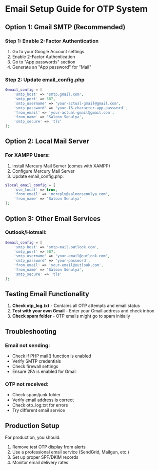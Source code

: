 # Email Setup Guide for OTP System

## Option 1: Gmail SMTP (Recommended)

### Step 1: Enable 2-Factor Authentication
1. Go to your Google Account settings
2. Enable 2-Factor Authentication
3. Go to "App passwords" section
4. Generate an "App password" for "Mail"

### Step 2: Update email_config.php
```php
$email_config = [
    'smtp_host' => 'smtp.gmail.com',
    'smtp_port' => 587,
    'smtp_username' => 'your-actual-gmail@gmail.com',
    'smtp_password' => 'your-16-character-app-password',
    'from_email' => 'your-actual-gmail@gmail.com',
    'from_name' => 'Saloon Senulya',
    'smtp_secure' => 'tls'
];
```

## Option 2: Local Mail Server

### For XAMPP Users:
1. Install Mercury Mail Server (comes with XAMPP)
2. Configure Mercury Mail Server
3. Update email_config.php:
```php
$local_email_config = [
    'use_local' => true,
    'from_email' => 'noreply@saloonsenulya.com',
    'from_name' => 'Saloon Senulya'
];
```

## Option 3: Other Email Services

### Outlook/Hotmail:
```php
$email_config = [
    'smtp_host' => 'smtp-mail.outlook.com',
    'smtp_port' => 587,
    'smtp_username' => 'your-email@outlook.com',
    'smtp_password' => 'your-password',
    'from_email' => 'your-email@outlook.com',
    'from_name' => 'Saloon Senulya',
    'smtp_secure' => 'tls'
];
```

## Testing Email Functionality

1. **Check otp_log.txt** - Contains all OTP attempts and email status
2. **Test with your own Gmail** - Enter your Gmail address and check inbox
3. **Check spam folder** - OTP emails might go to spam initially

## Troubleshooting

### Email not sending:
- Check if PHP mail() function is enabled
- Verify SMTP credentials
- Check firewall settings
- Ensure 2FA is enabled for Gmail

### OTP not received:
- Check spam/junk folder
- Verify email address is correct
- Check otp_log.txt for errors
- Try different email service

## Production Setup

For production, you should:
1. Remove test OTP display from alerts
2. Use a professional email service (SendGrid, Mailgun, etc.)
3. Set up proper SPF/DKIM records
4. Monitor email delivery rates

